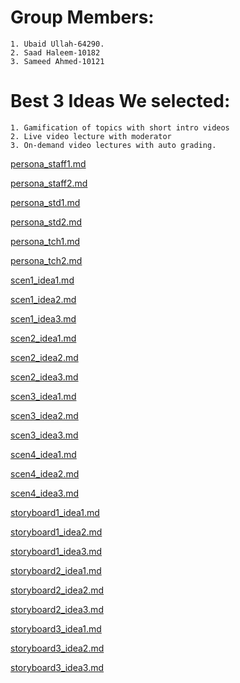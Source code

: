 # Group Members:
    1. Ubaid Ullah-64290.
    2. Saad Haleem-10182
    3. Sameed Ahmed-10121


# Best 3 Ideas We selected:
    1. Gamification of topics with short intro videos
    2. Live video lecture with moderator
    3. On-demand video lectures with auto grading.
    
[persona_staff1.md](https://github.com/MuhammadSaadHaleem/HCI166_Fall2021/blob/main/02-NarrowingDown/persona_staff1.md)

[persona_staff2.md](https://github.com/MuhammadSaadHaleem/HCI166_Fall2021/blob/main/02-NarrowingDown/persona_staff2.md)

[persona_std1.md](https://github.com/MuhammadSaadHaleem/HCI166_Fall2021/blob/main/02-NarrowingDown/persona_std1.md)

[persona_std2.md](https://github.com/MuhammadSaadHaleem/HCI166_Fall2021/blob/main/02-NarrowingDown/persona_std2.md)

[persona_tch1.md](https://github.com/MuhammadSaadHaleem/HCI166_Fall2021/blob/main/02-NarrowingDown/persona_tch1.md)

[persona_tch2.md](https://github.com/MuhammadSaadHaleem/HCI166_Fall2021/blob/main/02-NarrowingDown/persona_tch2.md)

[scen1_idea1.md](https://github.com/MuhammadSaadHaleem/HCI166_Fall2021/blob/main/02-NarrowingDown/scen1_idea1.md)

[scen1_idea2.md](https://github.com/MuhammadSaadHaleem/HCI166_Fall2021/blob/main/02-NarrowingDown/scen1_idea2.md)

[scen1_idea3.md](https://github.com/MuhammadSaadHaleem/HCI166_Fall2021/blob/main/02-NarrowingDown/scen1_idea2.md)

[scen2_idea1.md](https://github.com/MuhammadSaadHaleem/HCI166_Fall2021/blob/main/02-NarrowingDown/scen1_idea2.md)

[scen2_idea2.md](https://github.com/MuhammadSaadHaleem/HCI166_Fall2021/blob/main/02-NarrowingDown/scen1_idea2.md)

[scen2_idea3.md](https://github.com/MuhammadSaadHaleem/HCI166_Fall2021/blob/main/02-NarrowingDown/scen1_idea3.md)

[scen3_idea1.md](https://github.com/MuhammadSaadHaleem/HCI166_Fall2021/blob/main/02-NarrowingDown/scen3_idea1.md)

[scen3_idea2.md](https://github.com/MuhammadSaadHaleem/HCI166_Fall2021/blob/main/02-NarrowingDown/scen3_idea2.md)

[scen3_idea3.md](https://github.com/MuhammadSaadHaleem/HCI166_Fall2021/blob/main/02-NarrowingDown/scen3_idea3.md)

[scen4_idea1.md](https://github.com/MuhammadSaadHaleem/HCI166_Fall2021/blob/main/02-NarrowingDown/scen4_idea1.md)

[scen4_idea2.md](https://github.com/MuhammadSaadHaleem/HCI166_Fall2021/blob/main/02-NarrowingDown/scen4_idea2.md)

[scen4_idea3.md](https://github.com/MuhammadSaadHaleem/HCI166_Fall2021/blob/main/02-NarrowingDown/scen4_idea3.md)

[storyboard1_idea1.md](https://github.com/MuhammadSaadHaleem/HCI166_Fall2021/blob/main/02-NarrowingDown/storyboard1_idea1.md)

[storyboard1_idea2.md](https://github.com/MuhammadSaadHaleem/HCI166_Fall2021/blob/main/02-NarrowingDown/storyboard1_idea2.md)

[storyboard1_idea3.md](https://github.com/MuhammadSaadHaleem/HCI166_Fall2021/blob/main/02-NarrowingDown/storyboard1_idea3.md)

[storyboard2_idea1.md](https://github.com/MuhammadSaadHaleem/HCI166_Fall2021/blob/main/02-NarrowingDown/storyboard2_idea1.md)

[storyboard2_idea2.md](https://github.com/MuhammadSaadHaleem/HCI166_Fall2021/blob/main/02-NarrowingDown/storyboard2_idea2.md)

[storyboard2_idea3.md](https://github.com/MuhammadSaadHaleem/HCI166_Fall2021/blob/main/02-NarrowingDown/storyboard2_idea3.md)

[storyboard3_idea1.md](https://github.com/MuhammadSaadHaleem/HCI166_Fall2021/blob/main/02-NarrowingDown/storyboard3_idea1.md)

[storyboard3_idea2.md](https://github.com/MuhammadSaadHaleem/HCI166_Fall2021/blob/main/02-NarrowingDown/storyboard3_idea2.md)

[storyboard3_idea3.md](https://github.com/MuhammadSaadHaleem/HCI166_Fall2021/blob/main/02-NarrowingDown/storyboard3_idea3.md)
